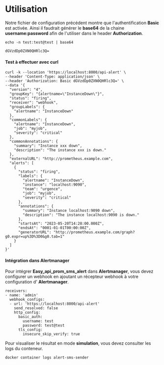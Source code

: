 # Utilisation

Notre fichier de configuration précédent montre que l'authentification **Basic** est activée. Ainsi il faudrait générer le **base64** de la chaine **username:password** afin de l'utiliser dans le header **Authorization**.

```
echo -n test:test@test | base64
```

```
dGVzdDp0ZXN0QHRlc3Q=
```

#### **Test à effectuer avec curl**

```
curl -k --location 'https://localhost:8000/api-alert' \
--header 'Content-Type: application/json' \
--header 'Authorization: Basic dGVzdDp0ZXN0QHRlc3Q=' \
--data '{
  "version": "4",
  "groupKey": "{alertname=\"InstanceDown\"}",
  "status": "firing",
  "receiver": "webhook",
  "groupLabels": {
    "alertname": "InstanceDown"
  },
  "commonLabels": {
    "alertname": "InstanceDown",
    "job": "myjob",
    "severity": "critical"
  },
  "commonAnnotations": {
    "summary": "Instance xxx down",
    "description": "The instance xxx is down."
  },
  "externalURL": "http://prometheus.example.com",
  "alerts": [
    {
      "status": "firing",
      "labels": {
        "alertname": "InstanceDown",
        "instance": "localhost:9090",
        "team": "urgence",
        "job": "myjob",
        "severity": "critical"
      },
      "annotations": {
        "summary": "Instance localhost:9090 down",
        "description": "The instance localhost:9090 is down."
      },
      "startsAt": "2023-05-20T14:28:00.000Z",
      "endsAt": "0001-01-01T00:00:00Z",
      "generatorURL": "http://prometheus.example.com/graph?g0.expr=up%3D%3D0&g0.tab=1"
    }
  ]
}'
```

#### **Intégration dans Alertmanager**

Pour intégrer **Easy_api_prom_sms_alert** dans **Alertmanager**, vous devez configurer un webhook en ajoutant un récepteur webhook à votre configuration d' **Alertmanager**.

```
receivers:
- name: 'admin'
  webhook_configs:
  - url: 'https://localhost:8000/api-alert'
    send_resolved: false
    http_config: 
      basic_auth:
        username: test
        password: test@test
      tls_config:
        insecure_skip_verify: true
```

Pour visualiser le résultat en mode **simulation**, vous devez consulter les logs du conteneur.

```
docker container logs alert-sms-sender
```